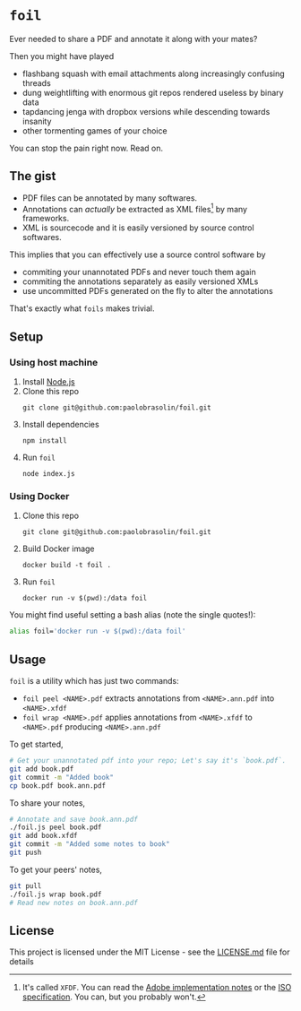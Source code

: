 # `foil`

Ever needed to share a PDF and annotate it along with your mates?

Then you might have played
* flashbang squash with email attachments along increasingly confusing threads
* dung weightlifting with enormous git repos rendered useless by binary data
* tapdancing jenga with dropbox versions while descending towards insanity
* other tormenting games of your choice

You can stop the pain right now. Read on.

## The gist

* PDF files can be annotated by many softwares.
* Annotations can *actually* be extracted as XML files[^XFDF] by many frameworks.
* XML is sourcecode and it is easily versioned by source control softwares.

[^XFDF]: It's called `XFDF`. You can read the [Adobe implementation notes](https://www.adobe.com/content/dam/acom/en/devnet/acrobat/pdfs/formsys.pdf) or the [ISO specification](https://www.iso.org/obp/ui/#iso:std:iso:19444:-1:ed-2:v1:en). You can, but you probably won't.

This implies that you can effectively use a source control software by
* commiting your unannotated PDFs and never touch them again
* commiting the annotations separately as easily versioned XMLs
* use uncommitted PDFs generated on the fly to alter the annotations

That's exactly what `foils` makes trivial.

## Setup

### Using host machine

1. Install [Node.js](https://nodejs.org/)
2. Clone this repo
   ```
   git clone git@github.com:paolobrasolin/foil.git
   ```
3. Install dependencies
   ```
   npm install
   ```
4. Run `foil`
   ```
   node index.js
   ```

### Using Docker

1. Clone this repo
   ```
   git clone git@github.com:paolobrasolin/foil.git
   ```
2. Build Docker image
   ```
   docker build -t foil .
   ```
3. Run `foil`
   ```
   docker run -v $(pwd):/data foil
   ```

You might find useful setting a bash alias (note the single quotes!):
```bash
alias foil='docker run -v $(pwd):/data foil'
```

## Usage

`foil` is a utility which has just two commands:

* `foil peel <NAME>.pdf` extracts annotations from `<NAME>.ann.pdf` into `<NAME>.xfdf`
* `foil wrap <NAME>.pdf` applies annotations from `<NAME>.xfdf` to `<NAME>.pdf` producing `<NAME>.ann.pdf`

To get started,
```bash
# Get your unannotated pdf into your repo; Let's say it's `book.pdf`.
git add book.pdf
git commit -m "Added book"
cp book.pdf book.ann.pdf
```

To share your notes,
```bash
# Annotate and save book.ann.pdf
./foil.js peel book.pdf
git add book.xfdf
git commit -m "Added some notes to book"
git push
```

To get your peers' notes,
```bash
git pull
./foil.js wrap book.pdf
# Read new notes on book.ann.pdf
```

## License

This project is licensed under the MIT License - see the [LICENSE.md](LICENSE.md) file for details
